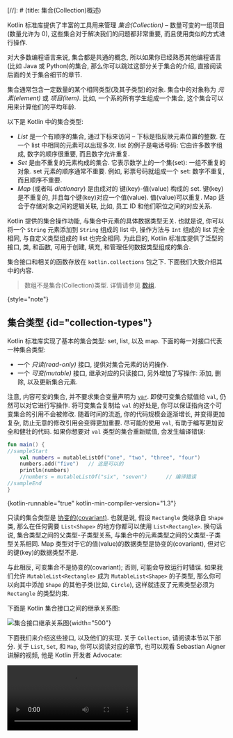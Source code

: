 [//]: # (title: 集合(Collection)概述)

Kotlin 标准库提供了丰富的工具用来管理 _集合(Collection)_ – 数量可变的一组项目 (数量允许为 0),
这些集合对于解决我们的问题都非常重要, 而且使用类似的方式进行操作.

对大多数编程语言来说, 集合都是共通的概念, 所以如果你已经熟悉其他编程语言(比如 Java 或 Python)的集合,
那么你可以跳过这部分关于集合的介绍, 直接阅读后面的关于集合细节的章节.

集合通常包含一定数量的某个相同类型(及其子类型)的对象. 集合中的对象称为 _元素(element)_ 或 _项目(item)_.
比如, 一个系的所有学生组成一个集合, 这个集合可以用来计算他们的平均年龄.

以下是 Kotlin 中的集合类型:

* _List_ 是一个有顺序的集合, 通过下标来访问 – 下标是指反映元素位置的整数.
在一个 list 中相同的元素可以出现多次.
list 的例子是电话号码: 它由许多数字组成, 数字的顺序很重要, 而且数字允许重复.
* _Set_ 是由不重复的元素构成的集合. 它表示数学上的一个集(set): 一组不重复的对象.
set 元素的顺序通常不重要.
例如, 彩票号码就组成一个 set: 数字不重复, 而且顺序不重要.
* _Map_ (或者叫 _dictionary_) 是由成对的 键(key)-值(value) 构成的 set.
键(key)是不重复的, 并且每个键(key)对应一个值(value). 值(value)可以重复.
Map 适合于存储对象之间的逻辑关联, 比如, 员工 ID 和他们职位之间的对应关系.

Kotlin 提供的集合操作功能, 与集合中元素的具体数据类型无关.
也就是说, 你可以将一个 `String` 元素添加到 `String` 组成的 list 中,
操作方法与 `Int` 组成的 list 完全相同, 与自定义类型组成的 list 也完全相同.
为此目的, Kotlin 标准库提供了泛型的接口, 类, 和函数, 可用于创建, 填充, 和管理任何数据类型组成的集合.

集合接口和相关的函数存放在 `kotlin.collections` 包之下.
下面我们大致介绍其中的内容.

> 数组不是集合(Collection)类型. 详情请参见 [数组](arrays.md).
>
{style="note"}

## 集合类型 {id="collection-types"}

Kotlin 标准库实现了基本的集合类型: set, list, 以及 map.
下面的每一对接口代表一种集合类型:

* 一个 _只读(read-only)_ 接口, 提供对集合元素的访问操作.
* 一个 _可变(mutable)_ 接口, 继承对应的只读接口,
  另外增加了写操作: 添加, 删除, 以及更新集合元素.

注意, 内容可变的集合, 并不要求集合变量声明为 [`var`](basic-syntax.md#variables).
即使可变集合赋值给 `val`, 仍然可以对它进行写操作.
将可变集合复制给 `val` 的好处是, 你可以保证指向这个可变集合的引用不会被修改.
随着时间的流逝, 你的代码规模会逐渐增长, 并变得更加复杂, 防止无意的修改引用会变得更加重要.
尽可能的使用 `val`, 有助于编写更加安全和健壮的代码.
如果你想要对 `val` 类型的集合重新赋值, 会发生编译错误:

```kotlin
fun main() {
//sampleStart
    val numbers = mutableListOf("one", "two", "three", "four")
    numbers.add("five")   // 这是可以的
    println(numbers)
    //numbers = mutableListOf("six", "seven")      // 编译错误
//sampleEnd
}
```
{kotlin-runnable="true" kotlin-min-compiler-version="1.3"}

只读的集合类型是 [协变的(covariant)](generics.md#variance).
也就是说, 假设 `Rectangle` 类继承自 `Shape` 类,
那么在任何需要 `List<Shape>` 的地方你都可以使用 `List<Rectangle>`.
换句话说, 集合类型之间的父类型-子类型关系, 与集合中的元素类型之间的父类型-子类型关系相同.
Map 类型对于它的值(value)的数据类型是协变的(covariant), 但对它的键(key)的数据类型不是.

与此相反, 可变集合不是协变的(covariant); 否则, 可能会导致运行时错误.
如果我们允许 `MutableList<Rectangle>` 成为 `MutableList<Shape>` 的子类型,
那么你可以向其中添加 `Shape` 的其他子类(比如, `Circle`),
这样就违反了元素类型必须为 `Rectangle` 的类型约束.

下面是 Kotlin 集合接口之间的继承关系图:

![集合接口继承关系图](collections-diagram.png){width="500"}

下面我们来介绍这些接口, 以及他们的实现. 关于 `Collection`, 请阅读本节以下部分.
关于 `List`, `Set`, 和 `Map`, 你可以阅读对应的章节,
也可以观看 Sebastian Aigner 讲解的视频, 他是 Kotlin 开发者 Advocate:

<video src="https://www.youtube.com/v/F8jj7e-_jFA" title="Kotlin 集合概述"/>

### Collection

[`Collection<T>`](https://kotlinlang.org/api/latest/jvm/stdlib/kotlin.collections/-collection/index.html)
是集合类型的最高层根接口.
这个接口表达只读集合的共通行为: 得到集合大小, 检查元素是否属于集合, 等等.
`Collection` 继承自 `Iterable<T>` 接口, 这个接口定义了在元素上遍历的操作.
如果你的函数适用于各种不同的集合类型, 你可以适用 `Collection` 作为参数类型.
如果你的函数只能处理更具体的情况, 请使用 `Collection` 的子接口:
[`List`](https://kotlinlang.org/api/latest/jvm/stdlib/kotlin.collections/-list/index.html)
和
[`Set`](https://kotlinlang.org/api/latest/jvm/stdlib/kotlin.collections/-set/index.html).

```kotlin
fun printAll(strings: Collection<String>) {
    for(s in strings) print("$s ")
    println()
}

fun main() {
    val stringList = listOf("one", "two", "one")
    printAll(stringList)

    val stringSet = setOf("one", "two", "three")
    printAll(stringSet)
}
```
{kotlin-runnable="true" kotlin-min-compiler-version="1.3"}

[`MutableCollection<T>`](https://kotlinlang.org/api/latest/jvm/stdlib/kotlin.collections/-mutable-collection/index.html)
继承了 `Collection`, 并添加了元素的写操作, 比如 `add` 和 `remove`.

```kotlin
fun List<String>.getShortWordsTo(shortWords: MutableList<String>, maxLength: Int) {
    this.filterTo(shortWords) { it.length <= maxLength }
    // 删除冠词(article)
    val articles = setOf("a", "A", "an", "An", "the", "The")
    shortWords -= articles
}

fun main() {
    val words = "A long time ago in a galaxy far far away".split(" ")
    val shortWords = mutableListOf<String>()
    words.getShortWordsTo(shortWords, 3)
    println(shortWords)
}
```
{kotlin-runnable="true" kotlin-min-compiler-version="1.3"}

### List

[`List<T>`](https://kotlinlang.org/api/latest/jvm/stdlib/kotlin.collections/-list/index.html)
按指定的顺序存储元素, 并使用下标来访问元素.
下标从 0 开始 – 0 是第一个元素的下标 – 直到 `lastIndex` 为止, `lastIndex` 的值等于 `(list.size - 1)`.

```kotlin
fun main() {
//sampleStart
    val numbers = listOf("one", "two", "three", "four")
    println("Number of elements: ${numbers.size}")
    println("Third element: ${numbers.get(2)}")
    println("Fourth element: ${numbers[3]}")
    println("Index of element \"two\" ${numbers.indexOf("two")}")
//sampleEnd
}
```
{kotlin-runnable="true" kotlin-min-compiler-version="1.3"}

List 中的元素 (包括 null) 允许重复: list 可以包含任意数量的相等对象, 也允许同一个对象多次出现.
如果两个 list 的元素数量相同, 并且相同位置的元素全都
[结构相等(structurally equal)](equality.md#structural-equality),
那么这两个 list 被认为是相等的.

```kotlin
data class Person(var name: String, var age: Int)

fun main() {
//sampleStart
    val bob = Person("Bob", 31)
    val people = listOf(Person("Adam", 20), bob, bob)
    val people2 = listOf(Person("Adam", 20), Person("Bob", 31), bob)
    println(people == people2)
    bob.age = 32
    println(people == people2)
//sampleEnd
}
```
{kotlin-runnable="true" kotlin-min-compiler-version="1.3"}

[`MutableList<T>`](https://kotlinlang.org/api/latest/jvm/stdlib/kotlin.collections/-mutable-list/index.html)
继承了 `List`, 并添加了 list 专有的写操作, 比如, 在指定的位置添加或删除元素.

```kotlin
fun main() {
//sampleStart
    val numbers = mutableListOf(1, 2, 3, 4)
    numbers.add(5)
    numbers.removeAt(1)
    numbers[0] = 0
    numbers.shuffle()
    println(numbers)
//sampleEnd
}
```
{kotlin-runnable="true" kotlin-min-compiler-version="1.3"}

你可以看到, 从某些角度看 list 与数组(array)非常类似.
但是, 它们之间存在一个重要的区别: 数组的大小是在初始化时固定的, 而且永远不能改变;
而 list 没有预定的大小; list 的大小可以通过写操作来改变: 添加, 更新, 或删除元素.

在 Kotlin 中, `MutableList` 的默认实现是
[`ArrayList`](https://kotlinlang.org/api/latest/jvm/stdlib/kotlin.collections/-array-list/index.html),
你可以把它看作是一个可以改变大小的数组.

### Set

[`Set<T>`](https://kotlinlang.org/api/latest/jvm/stdlib/kotlin.collections/-set/index.html)
存储不重复的元素; 元素的顺序通常是无定义的. `null` 也算是不重复的元素:
`Set` 可以只包含一个 `null`.
如果两个 set 的元素数量相同, 并且一个 set 中的任何一个元素都在另一个 set 中存在一个相等的元素, 那么这两个 set 被看作是相等的.

```kotlin
fun main() {
//sampleStart
    val numbers = setOf(1, 2, 3, 4)
    println("Number of elements: ${numbers.size}")
    if (numbers.contains(1)) println("1 is in the set")

    val numbersBackwards = setOf(4, 3, 2, 1)
    println("The sets are equal: ${numbers == numbersBackwards}")
//sampleEnd
}
```
{kotlin-runnable="true" kotlin-min-compiler-version="1.3"}

[`MutableSet`](https://kotlinlang.org/api/latest/jvm/stdlib/kotlin.collections/-mutable-set/index.html)
继承自 `Set`, 并添加了继承自 `MutableCollection` 的写操作.

`MutableSet` 的默认实现是
[`LinkedHashSet`](https://kotlinlang.org/api/latest/jvm/stdlib/kotlin.collections/-linked-hash-set/index.html)
– 它会保留元素插入的顺序.
因此, 依赖于元素顺序的那些函数, 比如 `first()` 或 `last()`, 在这些 set 上会返回可预测的结果.

```kotlin
fun main() {
//sampleStart
    val numbers = setOf(1, 2, 3, 4)  // 默认实现是 LinkedHashSet
    val numbersBackwards = setOf(4, 3, 2, 1)

    println(numbers.first() == numbersBackwards.first())
    println(numbers.first() == numbersBackwards.last())
//sampleEnd
}
```
{kotlin-runnable="true" kotlin-min-compiler-version="1.3"}

另一个替代实现 –
[`HashSet`](https://kotlinlang.org/api/latest/jvm/stdlib/kotlin.collections/-hash-set/index.html)
– 对元素顺序不做任何保证,
因此对它调用这些函数会返回不可预知的结果. 但是, 存储相同数量的元素时, `HashSet` 消耗的内存更少.

### Map

[`Map<K, V>`](https://kotlinlang.org/api/latest/jvm/stdlib/kotlin.collections/-map/index.html)
不继承自 `Collection` 接口; 但它仍然是 Kotlin 的集合类型.
`Map` 存储成对的 _键(key)-值(value)_ (或者叫 _条目(entry)_); 键(key)是不可重复的, 但不同的键(key)可以对应到相等的值(value).
`Map` 接口提供了专用的函数, 比如根据指定的键(key)来得到对应的值(value), 查找键(key)和值(value), 等等.

```kotlin
fun main() {
//sampleStart
    val numbersMap = mapOf("key1" to 1, "key2" to 2, "key3" to 3, "key4" to 1)

    println("All keys: ${numbersMap.keys}")
    println("All values: ${numbersMap.values}")
    if ("key2" in numbersMap) println("Value by key \"key2\": ${numbersMap["key2"]}")
    if (1 in numbersMap.values) println("The value 1 is in the map")
    if (numbersMap.containsValue(1)) println("The value 1 is in the map") // 结果与上面相同
//sampleEnd
}
```
{kotlin-runnable="true" kotlin-min-compiler-version="1.3"}

如果两个 map 包含相等的 键(key)-值(value) 对, 那么这两个 map 被看作是相等的, 无论键(key)-值(value) 对的顺序如何.

```kotlin
fun main() {
//sampleStart
    val numbersMap = mapOf("key1" to 1, "key2" to 2, "key3" to 3, "key4" to 1)
    val anotherMap = mapOf("key2" to 2, "key1" to 1, "key4" to 1, "key3" to 3)

    println("The maps are equal: ${numbersMap == anotherMap}")
//sampleEnd
}
```
{kotlin-runnable="true" kotlin-min-compiler-version="1.3"}

[`MutableMap`](https://kotlinlang.org/api/latest/jvm/stdlib/kotlin.collections/-mutable-map/index.html)
继承自 `Map`, 添加了 map 专有的写操作,
比如, 你可以添加新的键(key)-值(value) 对, 或者对指定的键(key)更新它对应的值(value).

```kotlin
fun main() {
//sampleStart
    val numbersMap = mutableMapOf("one" to 1, "two" to 2)
    numbersMap.put("three", 3)
    numbersMap["one"] = 11

    println(numbersMap)
//sampleEnd
}
```
{kotlin-runnable="true" kotlin-min-compiler-version="1.3"}

`MutableMap` 的默认实现是
[`LinkedHashMap`](https://kotlinlang.org/api/latest/jvm/stdlib/kotlin.collections/-linked-hash-map/index.html)
– 它会在遍历 map 元素时使用元素插入时的顺序.
与此相反, 另一个替代实现 –
[`HashMap`](https://kotlinlang.org/api/latest/jvm/stdlib/kotlin.collections/-hash-map/index.html)
– 对元素顺序不做任何保证.

### ArrayDeque

[`ArrayDeque<T>`](https://kotlinlang.org/api/latest/jvm/stdlib/kotlin.collections/-array-deque/) 是双向队列(double-ended queue)的一个实现,
对这种双向队列, 从前端或尾端都可以添加或删除元素.
因此, 在 Kotlin 中 `ArrayDeque` 可以同时充当 Stack 和 Queue 数据结构的角色.
在它内部的实现中, `ArrayDeque` 使用了一个可以变更大小的数组, 在需要的时候, 会自动调整数组大小:


```kotlin
fun main() {
    val deque = ArrayDeque(listOf(1, 2, 3))

    deque.addFirst(0)
    deque.addLast(4)
    println(deque) // 输出结果为 [0, 1, 2, 3, 4]

    println(deque.first()) // 输出结果为 0
    println(deque.last()) // 输出结果为 4

    deque.removeFirst()
    deque.removeLast()
    println(deque) // 输出结果为 [1, 2, 3]
}
```
{kotlin-runnable="true" kotlin-min-compiler-version="1.4"}
